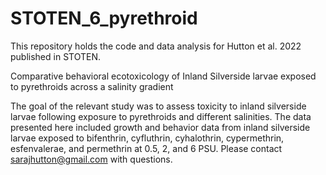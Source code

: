 # STOTEN_6_pyrethroid
This repository holds the code and data analysis for Hutton et al. 2022 published in STOTEN.

Comparative behavioral ecotoxicology of Inland Silverside larvae exposed to pyrethroids across a salinity gradient

The goal of the relevant study was to assess toxicity to inland silverside larvae following exposure to pyrethroids and different salinities. The data presented here included growth and behavior data from inland silverside larvae exposed to bifenthrin, cyfluthrin, cyhalothrin, cypermethrin, esfenvalerae, and permethrin at 0.5, 2, and 6 PSU. Please contact sarajhutton@gmail.com with questions. 
